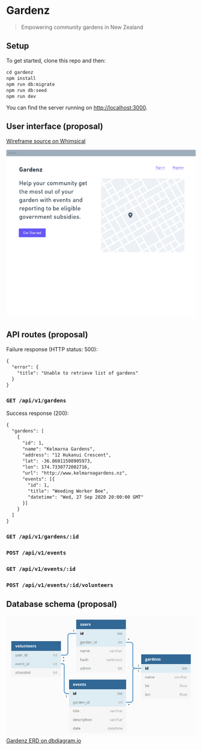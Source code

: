 # Gardenz

> Empowering community gardens in New Zealand

## Setup

To get started, clone this repo and then:

```
cd gardenz
npm install
npm run db:migrate
npm run db:seed
npm run dev
```

You can find the server running on [http://localhost:3000](http://localhost:3000).


## User interface (proposal)

[Wireframe source on Whimsical](https://whimsical.com/Rf7Fo4MEMGxm5eLQ4uLYTA)

![Homepage](docs/gardenz-ui-home.png)


## API routes (proposal)

Failure response (HTTP status: 500):

```
{
  "error": {
    "title": "Unable to retrieve list of gardens"
  }
}
```

### `GET /api/v1/gardens`

Success response (200):

```
{
  "gardens": [
    {
      "id": 1,
      "name": "Kelmarna Gardens",
      "address": "12 Hukanui Crescent",
      "lat": -36.86011508905973,
      "lon": 174.7330772002716,
      "url": "http://www.kelmarnagardens.nz",
      "events": [{
        "id": 1,
        "title": "Weeding Worker Bee",
        "datetime": "Wed, 27 Sep 2020 20:00:00 GMT"
      }]
    }
  ]
}
```


### `GET /api/v1/gardens/:id`

### `POST /api/v1/events`

### `GET /api/v1/events/:id`

### `POST /api/v1/events/:id/volunteers`


## Database schema (proposal)

![Gardenz Entity Relationship Diagram](docs/gardenz-erd.png)
[Gardenz ERD on dbdiagram.io](https://dbdiagram.io/d/5f61c9407da1ea736e2e0bda)
